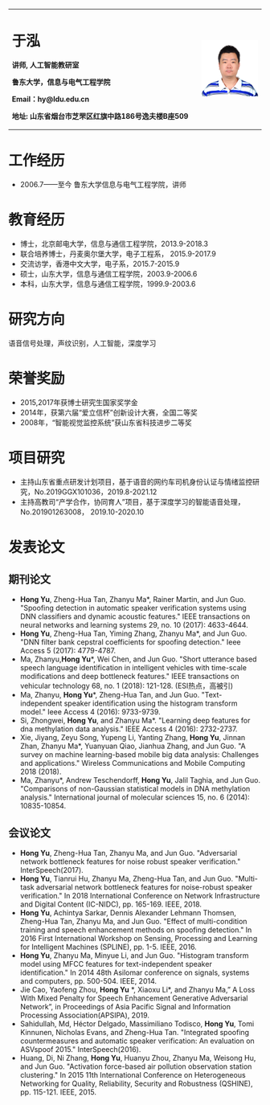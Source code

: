 <div>
<table border="0">
  <tr>
    <td width="75%">
      <h1>于泓</h1>
      <p><b>讲师, 人工智能教研室</b></p>
      <p><b>鲁东大学，信息与电气工程学院</b></p>
      <p><b>Email：hy@ldu.edu.cn</b></p>
      <p><b>地址: 山东省烟台市芝罘区红旗中路186号逸夫楼B座509</b></p>     
    </td>
    <td width="25%">
      <img src="/yuhong.jpg" width="100%">
    </td>
  </tr>
</table>
</div>




# 工作经历
- 2006.7——至今 鲁东大学信息与电气工程学院，讲师

# 教育经历
- 博士，北京邮电大学，信息与通信工程学院，2013.9-2018.3 
- 联合培养博士，丹麦奥尔堡大学，电子工程系， 2015.9-2017.9
- 交流访学，香港中文大学，电子系，2015.7-2015.9
- 硕士，山东大学，信息与通信工程学院，2003.9-2006.6
- 本科，山东大学，信息与通信工程学院，1999.9-2003.6

# 研究方向
语音信号处理，声纹识别，人工智能，深度学习

# 荣誉奖励
- 2015,2017年获博士研究生国家奖学金
- 2014年，获第六届“爱立信杯”创新设计大赛，全国二等奖
- 2008年，“智能视觉监控系统”获山东省科技进步二等奖

# 项目研究
- 主持山东省重点研发计划项目，基于语音的网约车司机身份认证与情绪监控研究，No.2019GGX101036，2019.8-2021.12
- 主持高教司“产学合作，协同育人”项目，基于深度学习的智能语音处理， No.201901263008， 2019.10-2020.10

# 发表论文
## 期刊论文
- **Hong Yu**, Zheng-Hua Tan, Zhanyu Ma\*, Rainer Martin, and Jun Guo. "Spoofing detection in automatic speaker verification systems using DNN classifiers and dynamic acoustic features." IEEE transactions on neural networks and learning systems 29, no. 10 (2017): 4633-4644.
- **Hong Yu**, Zheng-Hua Tan, Yiming Zhang, Zhanyu Ma\*, and Jun Guo. "DNN filter bank cepstral coefficients for spoofing detection." Ieee Access 5 (2017): 4779-4787.
- Ma, Zhanyu,**Hong Yu**\*, Wei Chen, and Jun Guo. "Short utterance based speech language identification in intelligent vehicles with time-scale modifications and deep bottleneck features." IEEE transactions on vehicular technology 68, no. 1 (2018): 121-128. (ESI热点，高被引)
- Ma, Zhanyu, **Hong Yu**\*, Zheng-Hua Tan, and Jun Guo. "Text-independent speaker identification using the histogram transform model." Ieee Access 4 (2016): 9733-9739.
- Si, Zhongwei, **Hong Yu**, and Zhanyu Ma\*. "Learning deep features for dna methylation data analysis." IEEE Access 4 (2016): 2732-2737.
- Xie, Jiyang, Zeyu Song, Yupeng Li, Yanting Zhang, **Hong Yu**, Jinnan Zhan, Zhanyu Ma\*, Yuanyuan Qiao, Jianhua Zhang, and Jun Guo. "A survey on machine learning-based mobile big data analysis: Challenges and applications." Wireless Communications and Mobile Computing 2018 (2018).
- Ma, Zhanyu\*, Andrew Teschendorff, **Hong Yu**, Jalil Taghia, and Jun Guo. "Comparisons of non-Gaussian statistical models in DNA methylation analysis." International journal of molecular sciences 15, no. 6 (2014): 10835-10854.

## 会议论文
- **Hong Yu**, Zheng-Hua Tan, Zhanyu Ma, and Jun Guo. "Adversarial network bottleneck features for noise robust speaker verification." InterSpeech(2017).
- **Hong Yu**, Tianrui Hu, Zhanyu Ma, Zheng-Hua Tan, and Jun Guo. "Multi-task adversarial network bottleneck features for noise-robust speaker verification." In 2018 International Conference on Network Infrastructure and Digital Content (IC-NIDC), pp. 165-169. IEEE, 2018.
- **Hong Yu**, Achintya Sarkar, Dennis Alexander Lehmann Thomsen, Zheng-Hua Tan, Zhanyu Ma, and Jun Guo. "Effect of multi-condition training and speech enhancement methods on spoofing detection." In 2016 First International Workshop on Sensing, Processing and Learning for Intelligent Machines (SPLINE), pp. 1-5. IEEE, 2016.
- **Hong Yu**, Zhanyu Ma, Minyue Li, and Jun Guo. "Histogram transform model using MFCC features for text-independent speaker identification." In 2014 48th Asilomar conference on signals, systems and computers, pp. 500-504. IEEE, 2014.
- Jie Cao, Yaofeng Zhou, **Hong Yu** \*, Xiaoxu Li\*, and Zhanyu Ma,” A Loss With Mixed Penalty for Speech Enhancement Generative Adversarial Network”, in Proceedings of Asia Pacific Signal and Information Processing Association(APSIPA), 2019.
- Sahidullah, Md, Héctor Delgado, Massimiliano Todisco, **Hong Yu**, Tomi Kinnunen, Nicholas Evans, and Zheng-Hua Tan. "Integrated spoofing countermeasures and automatic speaker verification: An evaluation on ASVspoof 2015." InterSpeech(2016).
- Huang, Di, Ni Zhang, **Hong Yu**, Huanyu Zhou, Zhanyu Ma, Weisong Hu, and Jun Guo. "Activation force-based air pollution observation station clustering." In 2015 11th International Conference on Heterogeneous Networking for Quality, Reliability, Security and Robustness (QSHINE), pp. 115-121. IEEE, 2015.
